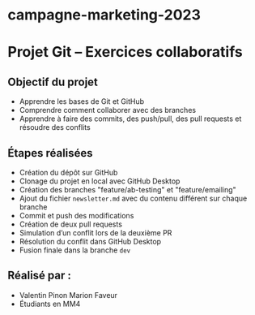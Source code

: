 # campagne-marketing-2023

# Projet Git – Exercices collaboratifs

## Objectif du projet

- Apprendre les bases de Git et GitHub  
- Comprendre comment collaborer avec des branches  
- Apprendre à faire des commits, des push/pull, des pull requests et résoudre des conflits  

## Étapes réalisées

- Création du dépôt sur GitHub  
- Clonage du projet en local avec GitHub Desktop  
- Création des branches "feature/ab-testing" et "feature/emailing"  
- Ajout du fichier `newsletter.md` avec du contenu différent sur chaque branche  
- Commit et push des modifications  
- Création de deux pull requests  
- Simulation d’un conflit lors de la deuxième PR  
- Résolution du conflit dans GitHub Desktop  
- Fusion finale dans la branche `dev`  

## Réalisé par :
- Valentin Pinon Marion Faveur
- Étudiants en MM4  
